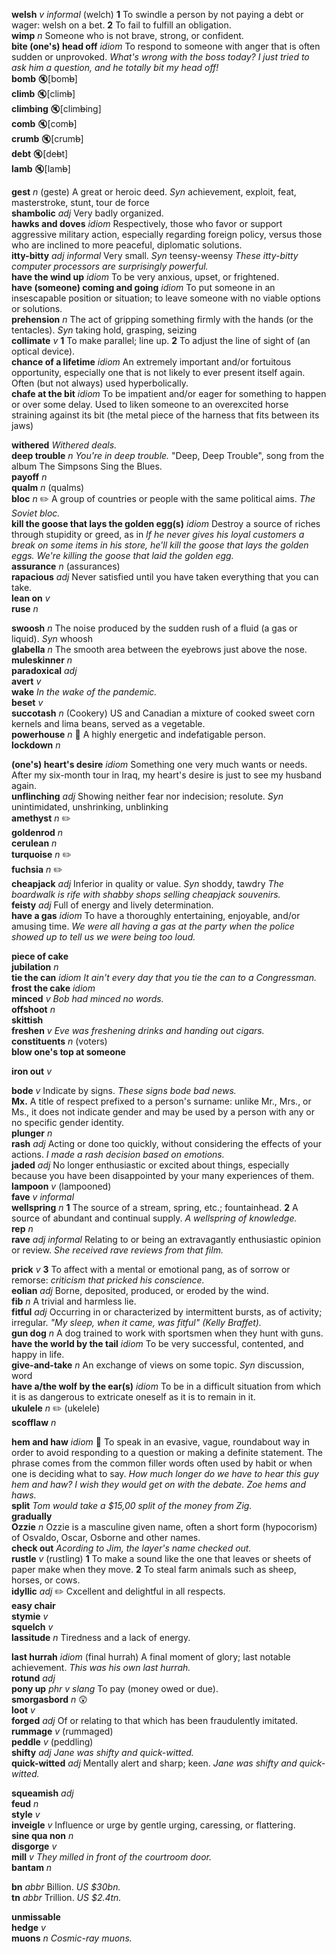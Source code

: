 

__welsh__ _v_ _informal_ (welch) __1__ To swindle a person by not paying a debt or wager: welsh on a bet. __2__ To fail to fulfill an obligation.  
__wimp__ _n_ Someone who is not brave, strong, or confident.  
__bite (one's) head off__ _idiom_ To respond to someone with anger that is often sudden or unprovoked. _What's wrong with the boss today? I just tried to ask him a question, and he totally bit my head off!_  
__bomb__ :mute:[bom~~b~~]  
__climb__ :mute:[clim~~b~~]  
__climbing__ :mute:[clim~~b~~ing]  
__comb__ :mute:[com~~b~~]  
__crumb__ :mute:[crum~~b~~]  
__debt__ :mute:[de~~b~~t]  
__lamb__ :mute:[lam~~b~~]  

__gest__ _n_ (geste) A great or heroic deed. _Syn_ achievement, exploit, feat, masterstroke, stunt, tour de force  
__shambolic__ _adj_ Very badly organized.  
__hawks and doves__ _idiom_ Respectively, those who favor or support aggressive military action, especially regarding foreign policy, versus those who are inclined to more peaceful, diplomatic solutions.  
__itty-bitty__ _adj_ _informal_ Very small. _Syn_ teensy-weensy _These itty-bitty computer processors are surprisingly powerful._  
__have the wind up__ _idiom_ To be very anxious, upset, or frightened.  
__have (someone) coming and going__ _idiom_ To put someone in an insescapable position or situation; to leave someone with no viable options or solutions.  
__prehension__ _n_ The act of gripping something firmly with the hands (or the tentacles). _Syn_ taking hold, grasping, seizing  
__collimate__ _v_ __1__ To make parallel; line up. __2__ To adjust the line of sight of (an optical device).  
__chance of a lifetime__ _idiom_ An extremely important and/or fortuitous opportunity, especially one that is not likely to ever present itself again. Often (but not always) used hyperbolically.  
__chafe at the bit__ _idiom_ To be impatient and/or eager for something to happen or over some delay. Used to liken someone to an overexcited horse straining against its bit (the metal piece of the harness that fits between its jaws)  

__withered__ _Withered deals._  
__deep trouble__ _n_ _You're in deep trouble._ "Deep, Deep Trouble", song from the album The Simpsons Sing the Blues.  
__payoff__ _n_  
__qualm__ _n_ (qualms)  
__bloc__ _n_ :pencil2: A group of countries or people with the same political aims. _The Soviet bloc._  
__kill the goose that lays the golden egg(s)__ _idiom_ Destroy a source of riches through stupidity or greed, as in _If he never gives his loyal customers a break on some items in his store, he'll kill the goose that lays the golden eggs._ _We're killing the goose that laid the golden egg._  
__assurance__ _n_ (assurances)  
__rapacious__ _adj_ Never satisfied until you have taken everything that you can take.  
__lean on__ _v_  
__ruse__ _n_  

__swoosh__ _n_ The noise produced by the sudden rush of a fluid (a gas or liquid). _Syn_ whoosh  
__glabella__ _n_ The smooth area between the eyebrows just above the nose.  
__muleskinner__ _n_  
__paradoxical__ _adj_  
__avert__ _v_  
__wake__ _In the wake of the pandemic._  
__beset__ _v_  
__succotash__ _n_ (Cookery) US and Canadian a mixture of cooked sweet corn kernels and lima beans, served as a vegetable.  
__powerhouse__ _n_ :dart: A highly energetic and indefatigable person.  
__lockdown__ _n_  

__(one's) heart's desire__ _idiom_ Something one very much wants or needs. After my six-month tour in Iraq, my heart's desire is just to see my husband again.  
__unflinching__ _adj_ Showing neither fear nor indecision; resolute. _Syn_ unintimidated, unshrinking, unblinking  
__amethyst__ _n_ :pencil2:  
__goldenrod__ _n_  
__cerulean__ _n_  
__turquoise__ _n_ :pencil2:  
__fuchsia__ _n_ :pencil2:  
__cheapjack__ _adj_ Inferior in quality or value. _Syn_ shoddy, tawdry _The boardwalk is rife with shabby shops selling cheapjack souvenirs._  
__feisty__ _adj_ Full of energy and lively determination.  
__have a gas__ _idiom_ To have a thoroughly entertaining, enjoyable, and/or amusing time. _We were all having a gas at the party when the police showed up to tell us we were being too loud._  

__piece of cake__  
__jubilation__ _n_  
__tie the can__ _idiom_ _It ain't every day that you tie the can to a Congressman._  
__frost the cake__ _idiom_  
__minced__ _v_ _Bob had minced no words._  
__offshoot__ _n_  
__skittish__  
__freshen__ _v_ _Eve was freshening drinks and handing out cigars._  
__constituents__ _n_ (voters)  
__blow one's top at someone__  

__iron out__ _v_  

__bode__ _v_ Indicate by signs. _These signs bode bad news._  
__Mx.__ A title of respect prefixed to a person's surname: unlike Mr., Mrs., or Ms., it does not indicate gender and may be used by a person with any or no specific gender identity.  
__plunger__ _n_  
__rash__ _adj_ Acting or done too quickly, without considering the effects of your actions. _I made a rash decision based on emotions._  
__jaded__ _adj_ No longer enthusiastic or excited about things, especially because you have been disappointed by your many experiences of them.  
__lampoon__ _v_ (lampooned)  
__fave__ _v_ _informal_  
__wellspring__ _n_ __1__ The source of a stream, spring, etc.; fountainhead. __2__ A source of abundant and continual supply. _A wellspring of knowledge._  
__rep__ _n_  
__rave__ _adj_ _informal_ Relating to or being an extravagantly enthusiastic opinion or review. _She received rave reviews from that film._  

__prick__ _v_ __3__ To affect with a mental or emotional pang, as of sorrow or remorse: _criticism that pricked his conscience._  
__eolian__ _adj_ Borne, deposited, produced, or eroded by the wind.  
__fib__ _n_ A trivial and harmless lie.  
__fitful__ _adj_ Occurring in or characterized by intermittent bursts, as of activity; irregular. _"My sleep, when it came, was fitful" (Kelly Braffet)._  
__gun dog__ _n_ A dog trained to work with sportsmen when they hunt with guns.  
__have the world by the tail__ _idiom_ To be very successful, contented, and happy in life.  
__give-and-take__ _n_ An exchange of views on some topic. _Syn_ discussion, word  
__have a/the wolf by the ear(s)__ _idiom_ To be in a difficult situation from which it is as dangerous to extricate oneself as it is to remain in it.  
__ukulele__ _n_ :pencil2: (ukelele)  
__scofflaw__ _n_  

__hem and haw__ _idiom_ :dart: To speak in an evasive, vague, roundabout way in order to avoid responding to a question or making a definite statement. The phrase comes from the common filler words often used by habit or when one is deciding what to say. _How much longer do we have to hear this guy hem and haw? I wish they would get on with the debate._ _Zoe hems and haws._  
__split__ _Tom would take a $15,00 split of the money from Zig._  
__gradually__  
__Ozzie__ _n_ Ozzie is a masculine given name, often a short form (hypocorism) of Osvaldo, Oscar, Osborne and other names.  
__check out__ _Acording to Jim, the layer's name checked out._  
__rustle__ _v_ (rustling) __1__ To make a sound like the one that leaves or sheets of paper make when they move. __2__ To steal farm animals such as sheep, horses, or cows.  
__idyllic__ _adj_ :pencil2: Cxcellent and delightful in all respects.  
__easy chair__  
__stymie__ _v_  
__squelch__ _v_  
__lassitude__ _n_ Tiredness and a lack of energy.  

__last hurrah__ _idiom_ (final hurrah) A final moment of glory; last notable achievement. _This was his own last hurrah._  
__rotund__ _adj_  
__pony up__ _phr v_ _slang_ To pay (money owed or due).  
__smorgasbord__ _n_ :astonished:  
__loot__ _v_  
__forged__ _adj_ Of or relating to that which has been fraudulently imitated.  
__rummage__ _v_ (rummaged)  
__peddle__ _v_ (peddling)  
__shifty__ _adj_ _Jane was shifty and quick-witted._  
__quick-witted__ _adj_ Mentally alert and sharp; keen. _Jane was shifty and quick-witted._  

__squeamish__ _adj_  
__feud__ _n_  
__style__ _v_  
__inveigle__ _v_ Influence or urge by gentle urging, caressing, or flattering.  
__sine qua non__ _n_  
__disgorge__ _v_  
__mill__ _v_ _They milled in front of the courtroom door._  
__bantam__ _n_  

__bn__ _abbr_ Billion. _US $30bn._  
__tn__ _abbr_ Trillion. _US $2.4tn._  

__unmissable__  
__hedge__ _v_  
__muons__ _n_ _Cosmic-ray muons._  
